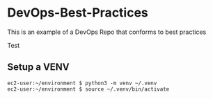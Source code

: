 # DevOps-Best-Practices
This is an example of a DevOps Repo that conforms to best practices

Test

## Setup a VENV

```
ec2-user:~/environment $ python3 -m venv ~/.venv
ec2-user:~/environment $ source ~/.venv/bin/activate
```